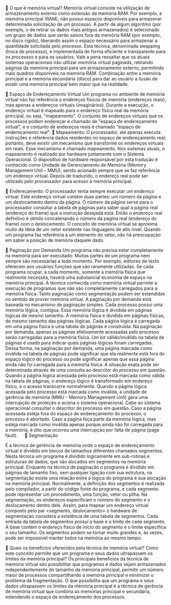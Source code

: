 	O que é memória virtual?
Memória virtual consiste na utilização de armazenamento externo como
extensão da memória RAM. Por exemplo, a memória principal (RAM), não
possui espaços disponíveis para armazenar determinada solicitação de um processo. A partir de algum algoritmo (por exemplo, o de retirar os dados mais
antigos armazenados) é selecionado um grupo de dados que serão salvos fora
da memória RAM (por exemplo, no disco rígido), liberando assim o espaço
necessário para armazenar a quantidade solicitada pelo processo. Esta técnica, denominada swapping (troca de processo), e implementada de forma eficiente e transparente para os processos e para os usuários. Vale a pena ressaltar que os atuais sistemas operacionais irão utilizar memória virtual paginada, retirando páginas da memória principal para um armazenamento externo, permitindo mais quadros disponíveis na memória RAM. Combinação entre a memória principal e a memória secundária (disco) para dar ao usuário a ilusão de existir uma memória principal bem maior que na realidade.

	Espaço de Endereçamento Virtual
Um programa no ambiente de memória virtual não faz referência a endereços físicos de memória (endereços reais), mas apenas a endereços virtuais (imaginários). Durante a execução, o endereço virtual é mapeado para o endereço físico real da memória principal, ou seja, "mapeamento". O conjunto de endereços virtuais que os processos podem endereçar é chamado de "espaço de endereçamento virtual", e o conjunto de endereços reais é chamado "espaço de endereçamento real".
	Mapeamento: 
O processador, ele apenas executa instruções e referência dados residentes no espaço de endereçamento real; portanto, deve existir um mecanismo que transforme os endereços virtuais em reais. Esse mecanismo é chamado mapeamento. Nos sistemas atuais, o mapeamento é realizado por hardware juntamente com o Sistema Operacional. O dispositivo de hardware responsável por esta tradução é conhecido como Unidade de Gerenciamento de Memória (Memory Management Unit – MMU), sendo acionado sempre que se faz referência um endereço virtual. Depois de traduzido, o endereço real pode ser utilizado pelo processador para acesso à memória principal. 

	Endereçamento: 
O processador tenta sempre executar um endereço virtual. Este endereço virtual contém duas partes: um número da página e um deslocamento dentro da página. O número da página serve para o processador consultar a tabela de páginas para saber qual a página real (endereço do frame) que a instrução desejada está. Então o endereço real definitivo é obtido concatenando o número da página real (endereço do frame) com o deslocamento. O conceito de memória virtual se aproxima muito da ideia de um vetor existente nas linguagens de alto nível. Quando um programa faz referência a um elemento do vetor, não há preocupação em saber a posição de memória daquele dado. 

 
	Paginação por Demanda
Um programa não precisa estar completamente na memória para ser executado. Muitas partes de um programa nem sempre são necessárias a todo momento. Por exemplo, editores de texto oferecem aos usuários funções que são raramente utilizadas. Se cada programa ocupar, a cada momento, somente a memória física que realmente necessita, haverá uma substancial economia de espaço na memória principal. A técnica conhecida como memória virtual permite a execução de programas que não são completamente carregados para a memória física. Tanto
paginação como segmentação podem ser estendidas no sentido de prover memória virtual. A paginação por demanda está baseada no mecanismo de paginação simples. Cada processo possui uma memória lógica, contígua. Essa memória lógica é dividida em páginas lógicas de mesmo tamanho. A memória física é dividida em páginas físicas, do mesmo tamanho das páginas lógicas. Cada página lógica é carregada em uma página física e uma tabela de páginas é construída. Na paginação por demanda, apenas as páginas efetivamente acessadas pelo processo serão carregadas para a memória física. Um bit válido/inválido na tabela de páginas é usado para indicar quais páginas lógicas foram carregadas. Dessa forma, na paginação por demanda, uma página marcada como inválida na tabela de páginas pode significar que ela realmente está fora do espaço lógico do processo ou pode significar apenas que essa página ainda não foi carregada para a memória física. A situação exata pode ser determinada através de uma consulta ao descritor do processo em questão. Quando a página lógica acessada pelo processo está marcada como válida na tabela de páginas, o endereço lógico é transformado em endereço físico, e o acesso transcorre normalmente. Quando a página lógica acessada pelo processo está marcada como inválida, a unidade de gerência de memória (MMU - Memory Management Unit) gera uma interrupção de proteção e aciona o sistema operacional. Cabe ao sistema operacional consultar o descritor do processo em questão. Caso a página acessada esteja fora do espaço de endereçamento do processo, o processo é abortado. Caso a página faça parte da memória lógica, mas esteja marcada como inválida apenas porque ainda não foi carregada para a memória, é dito que ocorreu uma interrupção por falta de página (page fault).
 
	Segmentação

É a técnica de gerência de memória onde o espaço de endereçamento virtual
é dividido em blocos de tamanhos diferentes chamados segmentos. Nesta técnica um programa é dividido logicamente em sub-rotinas e estruturas de dados, que são alocados em segmentos na memória principal. Enquanto na técnica de paginação o programa é dividido em páginas de tamanho fixo, sem qualquer ligação com sua estrutura, na segmentação existe uma relação entre a lógica do programa e sua alocação na memória principal. Normalmente, a definição dos segmentos é realizada pelo compilador, a partir do código fonte do programa, e cada segmento pode representar um procedimento, uma função, vetor ou pilha. Na segmentação, os endereços especificam o número do segmento e o deslocamento dentro dele. Assim, para mapear um endereço virtual composto pelo par <segmento, deslocamento> o hardware de segmentação considera a existência de uma tabela de segmentos.
Cada entrada da tabela de segmentos possui a base e o limite de cada segmento. A base contém o endereço físico de início do segmento e o limite especifica o seu tamanho. Os segmentos podem se tornar muito grandes e, às vezes, pode ser impossível manter todos na memória ao mesmo tempo.


	Quais os benefícios oferecidos pela técnica de memória virtual? Como este conceito permite que um programa e seus dados ultrapassem os limites da memória principal?
Os principais benefícios da técnica de memória virtual são possibilitar que programas e dados sejam armazenados independentemente do tamanho da memória principal, permitir um número maior de processos compartilhando a memória principal e minimizar o problema da fragmentação. O que possibilita que um programa e seus dados ultrapassem os limites da memória principal é a técnica de gerência de memória virtual que combina as memórias principal e
secundária, estendendo o espaço de endereçamento dos processos.
